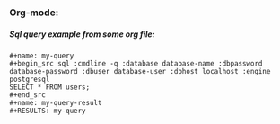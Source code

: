 ### Org-mode:

##### Sql query example from some org file:
```
#+name: my-query
#+begin_src sql :cmdline -q :database database-name :dbpassword database-password :dbuser database-user :dbhost localhost :engine postgresql
SELECT * FROM users;
#+end_src
#+name: my-query-result
#+RESULTS: my-query
```